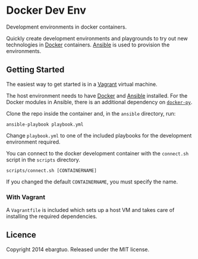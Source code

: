 # Docker Dev Env #

Development environments in docker containers.

Quickly create development environments and playgrounds to try out new technologies in 
[Docker](https://www.docker.com/) containers.
[Ansible](http://docs.ansible.com/index.html) is used to provision the
environments.

## Getting Started ##

The easiest way to get started is in a 
[Vagrant](http://www.vagrantup.com/)
virtual machine.

The host environment needs to have
[Docker](https://docs.docker.com/installation/) and
[Ansible](http://docs.ansible.com/intro_installation.html) installed. For the
Docker modules in Ansible, there is an additional dependency on
[`docker-py`](https://github.com/docker/docker-py).

Clone the repo inside the container and, in the `ansible` directory, run:

    ansible-playbook playbook.yml

Change `playbook.yml` to one of the included playbooks for the
development environment required.

You can connect to the docker development container with the `connect.sh`
script in the `scripts` directory.

    scripts/connect.sh [CONTAINERNAME]

If you changed the default `CONTAINERNAME`, you must specify the name.

### With Vagrant ###

A `Vagrantfile` is included which sets up a host VM and takes care of
installing the required dependencies.

## Licence ##

Copyright 2014 ebargtuo. Released under the MIT license.
